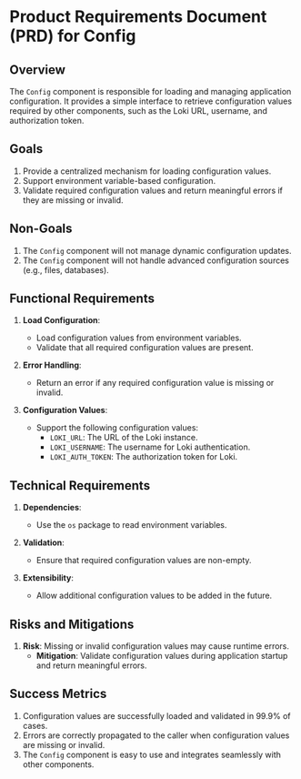 # Product Requirements Document (PRD) for Config

## Overview

The `Config` component is responsible for loading and managing application configuration. It provides a simple interface to retrieve configuration values required by other components, such as the Loki URL, username, and authorization token.

## Goals

1. Provide a centralized mechanism for loading configuration values.
2. Support environment variable-based configuration.
3. Validate required configuration values and return meaningful errors if they are missing or invalid.

## Non-Goals

1. The `Config` component will not manage dynamic configuration updates.
2. The `Config` component will not handle advanced configuration sources (e.g., files, databases).

## Functional Requirements

1. **Load Configuration**:

   - Load configuration values from environment variables.
   - Validate that all required configuration values are present.

2. **Error Handling**:

   - Return an error if any required configuration value is missing or invalid.

3. **Configuration Values**:
   - Support the following configuration values:
     - `LOKI_URL`: The URL of the Loki instance.
     - `LOKI_USERNAME`: The username for Loki authentication.
     - `LOKI_AUTH_TOKEN`: The authorization token for Loki.

## Technical Requirements

1. **Dependencies**:

   - Use the `os` package to read environment variables.

2. **Validation**:

   - Ensure that required configuration values are non-empty.

3. **Extensibility**:
   - Allow additional configuration values to be added in the future.

## Risks and Mitigations

1. **Risk**: Missing or invalid configuration values may cause runtime errors.
   - **Mitigation**: Validate configuration values during application startup and return meaningful errors.

## Success Metrics

1. Configuration values are successfully loaded and validated in 99.9% of cases.
2. Errors are correctly propagated to the caller when configuration values are missing or invalid.
3. The `Config` component is easy to use and integrates seamlessly with other components.

